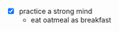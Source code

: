 - [x] practice a strong mind
	- eat oatmeal as breakfast
<!--stackedit_data:
eyJoaXN0b3J5IjpbLTY3MTQ3MjEwN119
-->